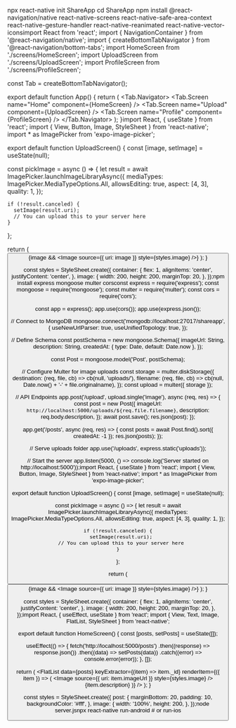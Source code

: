 npx react-native init ShareApp
cd ShareApp
npm install @react-navigation/native react-native-screens react-native-safe-area-context react-native-gesture-handler react-native-reanimated react-native-vector-iconsimport React from 'react';
import { NavigationContainer } from '@react-navigation/native';
import { createBottomTabNavigator } from '@react-navigation/bottom-tabs';
import HomeScreen from './screens/HomeScreen';
import UploadScreen from './screens/UploadScreen';
import ProfileScreen from './screens/ProfileScreen';

const Tab = createBottomTabNavigator();

export default function App() {
  return (
    <NavigationContainer>
      <Tab.Navigator>
        <Tab.Screen name="Home" component={HomeScreen} />
        <Tab.Screen name="Upload" component={UploadScreen} />
        <Tab.Screen name="Profile" component={ProfileScreen} />
      </Tab.Navigator>
    </NavigationContainer>
  );
}import React, { useState } from 'react';
import { View, Button, Image, StyleSheet } from 'react-native';
import * as ImagePicker from 'expo-image-picker';

export default function UploadScreen() {
  const [image, setImage] = useState(null);

  const pickImage = async () => {
    let result = await ImagePicker.launchImageLibraryAsync({
      mediaTypes: ImagePicker.MediaTypeOptions.All,
      allowsEditing: true,
      aspect: [4, 3],
      quality: 1,
    });

    if (!result.canceled) {
      setImage(result.uri);
      // You can upload this to your server here
    }
  };

  return (
    <View style={styles.container}>
      <Button title="Pick an image from gallery" onPress={pickImage} />
      {image && <Image source={{ uri: image }} style={styles.image} />}
    </View>
  );
}

const styles = StyleSheet.create({
  container: {
    flex: 1,
    alignItems: 'center',
    justifyContent: 'center',
  },
  image: {
    width: 200,
    height: 200,
    marginTop: 20,
  },
});npm install express mongoose multer corsconst express = require('express');
const mongoose = require('mongoose');
const multer = require('multer');
const cors = require('cors');

const app = express();
app.use(cors());
app.use(express.json());

// Connect to MongoDB
mongoose.connect('mongodb://localhost:27017/shareapp', {
  useNewUrlParser: true,
  useUnifiedTopology: true,
});

// Define Schema
const postSchema = new mongoose.Schema({
  imageUrl: String,
  description: String,
  createdAt: { type: Date, default: Date.now },
});

const Post = mongoose.model('Post', postSchema);

// Configure Multer for image uploads
const storage = multer.diskStorage({
  destination: (req, file, cb) => cb(null, 'uploads/'),
  filename: (req, file, cb) => cb(null, Date.now() + '-' + file.originalname),
});
const upload = multer({ storage });

// API Endpoints
app.post('/upload', upload.single('image'), async (req, res) => {
  const post = new Post({
    imageUrl: `http://localhost:5000/uploads/${req.file.filename}`,
    description: req.body.description,
  });
  await post.save();
  res.json(post);
});

app.get('/posts', async (req, res) => {
  const posts = await Post.find().sort({ createdAt: -1 });
  res.json(posts);
});

// Serve uploads folder
app.use('/uploads', express.static('uploads'));

// Start the server
app.listen(5000, () => console.log('Server started on http://localhost:5000'));import React, { useState } from 'react';
import { View, Button, Image, StyleSheet } from 'react-native';
import * as ImagePicker from 'expo-image-picker';

export default function UploadScreen() {
  const [image, setImage] = useState(null);

  const pickImage = async () => {
    let result = await ImagePicker.launchImageLibraryAsync({
      mediaTypes: ImagePicker.MediaTypeOptions.All,
      allowsEditing: true,
      aspect: [4, 3],
      quality: 1,
    });

    if (!result.canceled) {
      setImage(result.uri);
      // You can upload this to your server here
    }
  };

  return (
    <View style={styles.container}>
      <Button title="Pick an image from gallery" onPress={pickImage} />
      {image && <Image source={{ uri: image }} style={styles.image} />}
    </View>
  );
}

const styles = StyleSheet.create({
  container: {
    flex: 1,
    alignItems: 'center',
    justifyContent: 'center',
  },
  image: {
    width: 200,
    height: 200,
    marginTop: 20,
  },
});import React, { useEffect, useState } from 'react';
import { View, Text, Image, FlatList, StyleSheet } from 'react-native';

export default function HomeScreen() {
  const [posts, setPosts] = useState([]);

  useEffect(() => {
    fetch('http://localhost:5000/posts')
      .then((response) => response.json())
      .then((data) => setPosts(data))
      .catch((error) => console.error(error));
  }, []);

  return (
    <FlatList
      data={posts}
      keyExtractor={(item) => item._id}
      renderItem={({ item }) => (
        <View style={styles.post}>
          <Image source={{ uri: item.imageUrl }} style={styles.image} />
          <Text>{item.description}</Text>
        </View>
      )}
    />
  );
}

const styles = StyleSheet.create({
  post: {
    marginBottom: 20,
    padding: 10,
    backgroundColor: '#fff',
  },
  image: {
    width: '100%',
    height: 200,
  },
});node server.jsnpx react-native run-android # or run-ios
